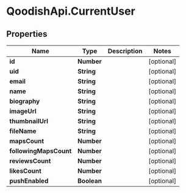 # QoodishApi.CurrentUser

## Properties
Name | Type | Description | Notes
------------ | ------------- | ------------- | -------------
**id** | **Number** |  | [optional] 
**uid** | **String** |  | [optional] 
**email** | **String** |  | [optional] 
**name** | **String** |  | [optional] 
**biography** | **String** |  | [optional] 
**imageUrl** | **String** |  | [optional] 
**thumbnailUrl** | **String** |  | [optional] 
**fileName** | **String** |  | [optional] 
**mapsCount** | **Number** |  | [optional] 
**followingMapsCount** | **Number** |  | [optional] 
**reviewsCount** | **Number** |  | [optional] 
**likesCount** | **Number** |  | [optional] 
**pushEnabled** | **Boolean** |  | [optional] 


